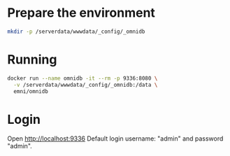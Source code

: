 # Prepare the environment
```bash
mkdir -p /serverdata/wwwdata/_config/_omnidb
```
# Running
```bash
docker run --name omnidb -it --rm -p 9336:8080 \
  -v /serverdata/wwwdata/_config/_omnidb:/data \
  emni/omnidb
```
# Login
Open [http://localhost:9336](http://localhost:9336)
Default login username: "admin" and password "admin".
